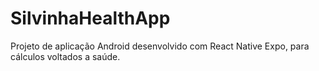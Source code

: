 # SilvinhaHealthApp
Projeto de aplicação Android desenvolvido com React Native Expo, para cálculos voltados a saúde.
